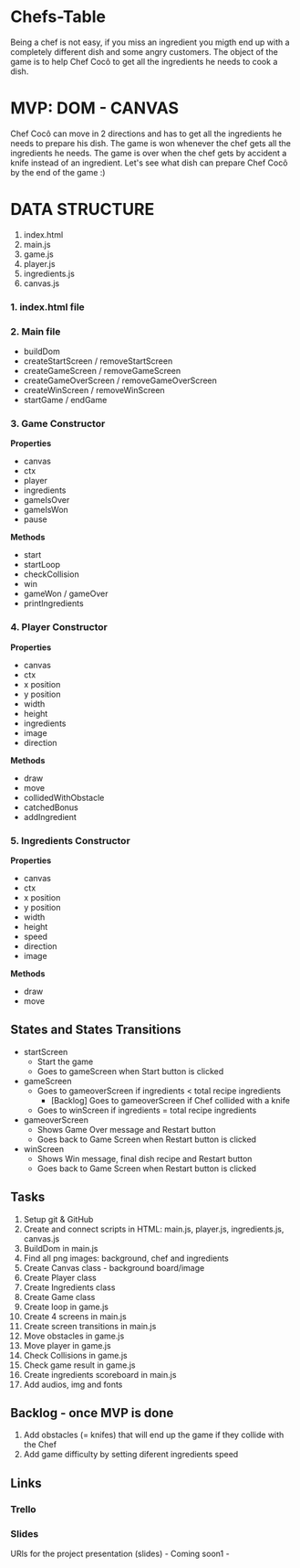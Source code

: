 # Chefs-Table
Being a chef is not easy, if you miss an ingredient you migth end up with a completely different dish and some angry customers. The object of the game is to help Chef Cocô to get all the ingredients he needs to cook a dish.

# MVP: DOM - CANVAS
Chef Cocô can move in 2 directions and has to get all the ingredients he needs to prepare his dish. The game is won whenever the chef gets all the ingredients he needs. The game is over when the chef gets by accident a knife instead of an ingredient. Let's see what dish can prepare Chef Cocô by the end of the game :)

# DATA STRUCTURE
1. index.html
2. main.js
3. game.js
4. player.js
5. ingredients.js
6. canvas.js

### 1. index.html file

### 2. Main file

- buildDom
- createStartScreen / removeStartScreen
- createGameScreen / removeGameScreen
- createGameOverScreen / removeGameOverScreen
- createWinScreen / removeWinScreen
- startGame / endGame

### 3. Game Constructor

**Properties**
- canvas
- ctx
- player
- ingredients
- gameIsOver
- gameIsWon
- pause

**Methods**
- start
- startLoop
- checkCollision
- win
- gameWon / gameOver
- printIngredients

### 4. Player Constructor

**Properties**
- canvas
- ctx
- x position
- y position
- width
- height
- ingredients
- image
- direction

**Methods**
- draw
- move
- collidedWithObstacle
- catchedBonus
- addIngredient

### 5. Ingredients Constructor

**Properties**
- canvas
- ctx
- x position
- y position
- width
- height
- speed
- direction
- image

**Methods**
- draw
- move

## States and States Transitions
- startScreen
  - Start the game
  - Goes to gameScreen when Start button is clicked
- gameScreen
  - Goes to gameoverScreen if ingredients < total recipe ingredients
      - [Backlog] Goes to gameoverScreen if Chef collided with a knife
  - Goes to winScreen if ingredients = total recipe ingredients
- gameoverScreen
  - Shows Game Over message and Restart button
  - Goes back to Game Screen when Restart button is clicked
- winScreen
  - Shows Win message, final dish recipe and Restart button
  - Goes back to Game Screen when Restart button is clicked
  
## Tasks
  1. Setup git & GitHub
  2. Create and connect scripts in HTML: main.js, player.js, ingredients.js, canvas.js
  3. BuildDom in main.js
  4. Find all png images: background, chef and ingredients
  4. Create Canvas class - background board/image
  5. Create Player class
  6. Create Ingredients class
  7. Create Game class
  8. Create loop in game.js
  9. Create 4 screens in main.js
  10. Create screen transitions in main.js
  11. Move obstacles in game.js
  12. Move player in game.js
  13. Check Collisions  in game.js
  14. Check game result in game.js
  15. Create ingredients scoreboard in main.js
  16. Add audios, img and fonts
  
## Backlog - once MVP is done
  1. Add obstacles (= knifes) that will end up the game if they collide with the Chef
  2. Add game difficulty by setting diferent ingredients speed
  
## Links

### Trello

### Slides
URls for the project presentation (slides) - Coming soon1 -
